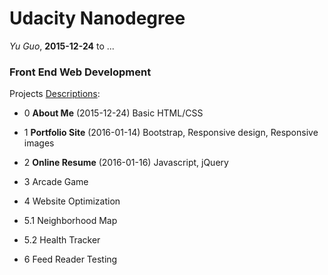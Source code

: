 # Udacity Nanodegree
_Yu Guo_, **2015-12-24** to ...

### Front End Web Development

Projects [Descriptions](https://www.udacity.com/wiki/nd001#!#nanodegree-projects):

- 0 **About Me** (2015-12-24) Basic HTML/CSS

- 1 **Portfolio Site** (2016-01-14) Bootstrap, Responsive design, Responsive images

- 2 **Online Resume** (2016-01-16) Javascript, jQuery

- 3 Arcade Game

- 4 Website Optimization

- 5.1 Neighborhood Map

- 5.2 Health Tracker

- 6 Feed Reader Testing